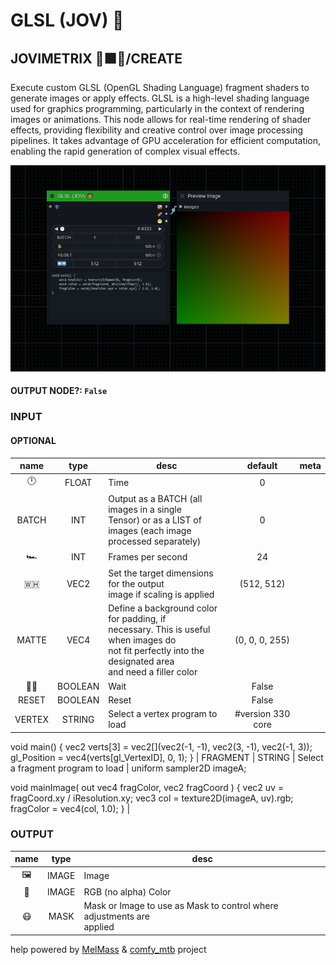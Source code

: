 # GLSL (JOV) 🍩

## JOVIMETRIX 🔺🟩🔵/CREATE

Execute custom GLSL (OpenGL Shading Language) fragment shaders to generate images or apply effects. GLSL is a high-level shading language used for graphics programming, particularly in the context of rendering images or animations. This node allows for real-time rendering of shader effects, providing flexibility and creative control over image processing pipelines. It takes advantage of GPU acceleration for efficient computation, enabling the rapid generation of complex visual effects.

![GLSL](https://raw.githubusercontent.com/Amorano/Jovimetrix-examples/master/node/GLSL/GLSL.png)

#### OUTPUT NODE?: `False`

### INPUT

#### OPTIONAL

name | type | desc | default | meta
:---:|:---:|---|:---:|---
🕛  |  FLOAT  | Time | 0 | 
BATCH  |  INT  | Output as a BATCH (all images in a single<br>Tensor) or as a LIST of images (each image<br>processed separately) | 0 | 
🏎️  |  INT  | Frames per second | 24 | 
🇼🇭  |  VEC2  | Set the target dimensions for the output<br>image if scaling is applied | (512, 512) | 
MATTE  |  VEC4  | Define a background color for padding, if<br>necessary. This is useful when images do<br>not fit perfectly into the designated area<br>and need a filler color | (0, 0, 0, 255) | 
✋🏽  |  BOOLEAN  | Wait | False | 
RESET  |  BOOLEAN  | Reset | False | 
VERTEX  |  STRING  | Select a vertex program to load | #version 330 core
void main()
{
    vec2 verts[3] = vec2[](vec2(-1, -1), vec2(3, -1), vec2(-1, 3));
    gl_Position = vec4(verts[gl_VertexID], 0, 1);
}
 | 
FRAGMENT  |  STRING  | Select a fragment program to load | uniform sampler2D imageA;

void mainImage( out vec4 fragColor, vec2 fragCoord ) {
  vec2 uv = fragCoord.xy / iResolution.xy;
  vec3 col = texture2D(imageA, uv).rgb;
  fragColor = vec4(col, 1.0);
}
 | 

### OUTPUT

name | type | desc
:---:|:---:|---
🖼️  |  IMAGE  | Image 
🌈  |  IMAGE  | RGB (no alpha) Color 
😷  |  MASK  | Mask or Image to use as Mask to control where adjustments are<br>applied 

help powered by [MelMass](https://github.com/melMass) & [comfy_mtb](https://github.com/melMass/comfy_mtb) project